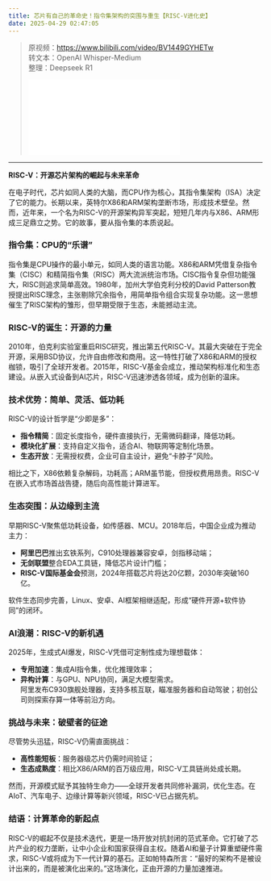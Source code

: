 ```yaml
---
title: 芯片有自己的革命史！指令集架构的突围与重生【RISC-V进化史】
date: 2025-04-29 02:47:05
---
```


> 原视频：https://www.bilibili.com/video/BV1449GYHETw<br>转文本：OpenAI Whisper-Medium<br>整理：Deepseek R1
>
> <iframe src="//player.bilibili.com/player.html?bvid=BV1449GYHETw&autoplay=0" scrolling="no" border="0" frameborder="no" framespacing="0" allowfullscreen="true"></iframe>

---

**RISC-V：开源芯片架构的崛起与未来革命**

在电子时代，芯片如同人类的大脑，而CPU作为核心，其指令集架构（ISA）决定了它的能力。长期以来，英特尔X86和ARM架构垄断市场，形成技术壁垒。然而，近年来，一个名为RISC-V的开源架构异军突起，短短几年内与X86、ARM形成三足鼎立之势。它的故事，要从指令集的本质说起。

### 指令集：CPU的“乐谱”  
指令集是CPU操作的最小单元，如同人类的语言功能。X86和ARM凭借复杂指令集（CISC）和精简指令集（RISC）两大流派统治市场。CISC指令复杂但功能强大，RISC则追求简单高效。1980年，加州大学伯克利分校的David Patterson教授提出RISC理念，主张剔除冗余指令，用简单指令组合实现复杂功能。这一思想催生了RISC架构的雏形，但早期受限于生态，未能撼动主流。

### RISC-V的诞生：开源的力量  
2010年，伯克利实验室重启RISC研究，推出第五代RISC-V。其最大突破在于完全开源，采用BSD协议，允许自由修改和商用。这一特性打破了X86和ARM的授权枷锁，吸引了全球开发者。2015年，RISC-V基金会成立，推动架构标准化和生态建设。从嵌入式设备到AI芯片，RISC-V迅速渗透各领域，成为创新的温床。

### 技术优势：简单、灵活、低功耗  
RISC-V的设计哲学是“少即是多”：  
- **指令精简**：固定长度指令，硬件直接执行，无需微码翻译，降低功耗。  
- **模块化扩展**：支持自定义指令，适合AI、物联网等定制化场景。  
- **生态开放**：无需授权费，企业可自主设计，避免“卡脖子”风险。  

相比之下，X86依赖复杂解码，功耗高；ARM虽节能，但授权费用昂贵。RISC-V在嵌入式市场首战告捷，随后向高性能计算进军。

### 生态突围：从边缘到主流  
早期RISC-V聚焦低功耗设备，如传感器、MCU。2018年后，中国企业成为推动主力：  
- **阿里巴巴**推出玄铁系列，C910处理器兼容安卓，剑指移动端；  
- **无剑联盟**整合EDA工具链，降低芯片设计门槛；  
- **RISC-V国际基金会**预测，2024年搭载芯片将达20亿颗，2030年突破160亿。  

软件生态同步完善，Linux、安卓、AI框架相继适配，形成“硬件开源+软件协同”的闭环。

### AI浪潮：RISC-V的新机遇  
2025年，生成式AI爆发，RISC-V凭借可定制性成为理想载体：  
- **专用加速**：集成AI指令集，优化推理效率；  
- **异构计算**：与GPU、NPU协同，满足大模型需求。  
阿里发布C930旗舰处理器，支持多核互联，瞄准服务器和自动驾驶；初创公司则探索存算一体等前沿方向。

### 挑战与未来：破壁者的征途  
尽管势头迅猛，RISC-V仍需直面挑战：  
- **高性能短板**：服务器级芯片仍需时间验证；  
- **生态成熟度**：相比X86/ARM的百万级应用，RISC-V工具链尚处成长期。  

然而，开源模式赋予其独特生命力——全球开发者共同修补漏洞，优化生态。在AIoT、汽车电子、边缘计算等新兴领域，RISC-V已占据先机。

### 结语：计算革命的新起点  
RISC-V的崛起不仅是技术迭代，更是一场开放对抗封闭的范式革命。它打破了芯片产业的权力垄断，让中小企业和国家获得自主权。随着AI和量子计算重塑硬件需求，RISC-V或将成为下一代计算的基石。正如帕特森所言：“最好的架构不是被设计出来的，而是被演化出来的。”这场演化，正由开源的力量加速推进。